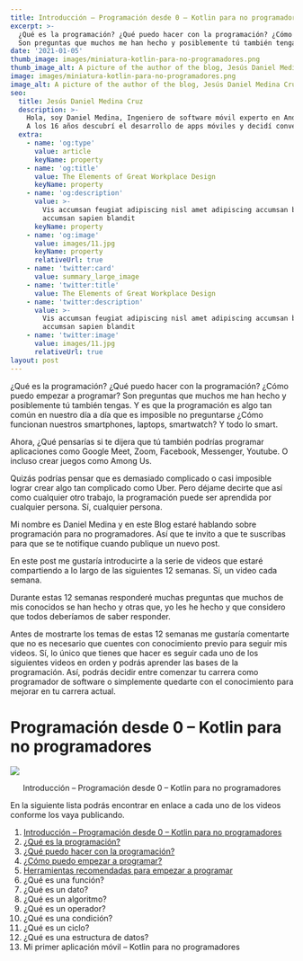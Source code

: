 ```yaml
---
title: Introducción – Programación desde 0 – Kotlin para no programadores
excerpt: >-
  ¿Qué es la programación? ¿Qué puedo hacer con la programación? ¿Cómo puedo empezar a programar? 
  Son preguntas que muchos me han hecho y posiblemente tú también tengas.
date: '2021-01-05'
thumb_image: images/miniatura-kotlin-para-no-programadores.png
thumb_image_alt: A picture of the author of the blog, Jesús Daniel Medina Cruz
image: images/miniatura-kotlin-para-no-programadores.png
image_alt: A picture of the author of the blog, Jesús Daniel Medina Cruz
seo:
  title: Jesús Daniel Medina Cruz
  description: >-
    Hola, soy Daniel Medina, Ingeniero de software móvil experto en Android. 
    A los 16 años descubrí el desarrollo de apps móviles y decidí convertirlo en mi profesión.
  extra:
    - name: 'og:type'
      value: article
      keyName: property
    - name: 'og:title'
      value: The Elements of Great Workplace Design
      keyName: property
    - name: 'og:description'
      value: >-
        Vis accumsan feugiat adipiscing nisl amet adipiscing accumsan blandit
        accumsan sapien blandit
      keyName: property
    - name: 'og:image'
      value: images/11.jpg
      keyName: property
      relativeUrl: true
    - name: 'twitter:card'
      value: summary_large_image
    - name: 'twitter:title'
      value: The Elements of Great Workplace Design
    - name: 'twitter:description'
      value: >-
        Vis accumsan feugiat adipiscing nisl amet adipiscing accumsan blandit
        accumsan sapien blandit
    - name: 'twitter:image'
      value: images/11.jpg
      relativeUrl: true
layout: post
---
```


¿Qué es la programación? ¿Qué puedo hacer con la programación? ¿Cómo puedo empezar a programar? Son preguntas que muchos me han hecho y posiblemente tú también tengas. Y es que la programación es algo tan común en nuestro día a día que es imposible no preguntarse ¿Cómo funcionan nuestros smartphones, laptops, smartwatch? Y todo lo smart.

Ahora, ¿Qué pensarías si te dijera que tú también podrías programar aplicaciones como Google Meet, Zoom, Facebook, Messenger, Youtube. O incluso crear juegos como Among Us.

Quizás podrías pensar que es demasiado complicado o casi imposible lograr crear algo tan complicado como Uber. Pero déjame decirte que así como cualquier otro trabajo, la programación puede ser aprendida por cualquier persona. Sí, cualquier persona.

Mi nombre es Daniel Medina y en este Blog estaré hablando sobre programación para no programadores. Así que te invito a que te suscribas para que se te notifique cuando publique un nuevo post.

En este post me gustaría introducirte a la serie de videos que estaré compartiendo a lo largo de las siguientes 12 semanas. Sí, un video cada semana.

Durante estas 12 semanas responderé muchas preguntas que muchos de mis conocidos se han hecho y otras que, yo les he hecho y que considero que todos deberíamos de saber responder.

Antes de mostrarte los temas de estas 12 semanas me gustaría comentarte que no es necesario que cuentes con conocimiento previo para seguir mis videos. Sí, lo único que tienes que hacer es seguir cada uno de los siguientes videos en orden y podrás aprender las bases de la programación. Así, podrás decidir entre comenzar tu carrera como programador de software o simplemente quedarte con el conocimiento para mejorar en tu carrera actual.

# Programación desde 0 – Kotlin para no programadores

<div class="centered-image">
  <a href="https://www.youtube.com/watch?v=7hLysDKu814&t=1s" target="_blank">
    <img src="../../../images/miniatura-kotlin-para-no-programadores.png" class="post-image">
    </img>
  </a>
  <p align="center">Introducción – Programación desde 0 – Kotlin para no programadores</p>
</div>

En la siguiente lista podrás encontrar en enlace a cada uno de los videos conforme los vaya publicando.

1. [Introducción – Programación desde 0 – Kotlin para no programadores](https://www.youtube.com/watch?v=7hLysDKu814&t=1s)
2. [¿Qué es la programación?](https://www.youtube.com/watch?v=kKRW_cUl2Ro)
3. [¿Qué puedo hacer con la programación?](https://www.youtube.com/watch?v=oLiAZmoZutE&t=10s)
4. [¿Cómo puedo empezar a programar?](https://www.youtube.com/watch?v=GabLhoyijwc)
5. [Herramientas recomendadas para empezar a programar](https://www.youtube.com/watch?v=Y0eq8x4dL00)
6. ¿Qué es una función?
7. ¿Qué es un dato?
8. ¿Qué es un algoritmo?
9. ¿Qué es un operador?
10. ¿Qué es una condición?
11. ¿Qué es un ciclo?
12. ¿Qué es una estructura de datos?
13. Mi primer aplicación móvil – Kotlin para no programadores